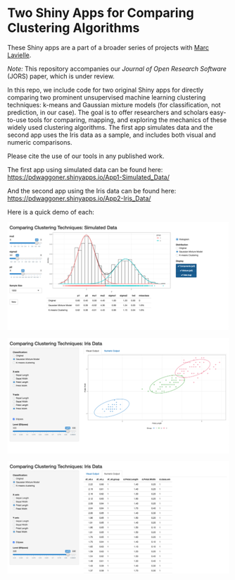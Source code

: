 # Two Shiny Apps for Comparing Clustering Algorithms
These Shiny apps are a part of a broader series of projects with [Marc Lavielle](http://www.cmap.polytechnique.fr/~lavielle/).

_Note:_ This repository accompanies our _Journal of Open Research Software_ (JORS) paper, which is under review.

In this repo, we include code for two original Shiny apps for directly comparing two prominent unsupervised machine learning clustering techniques: k-means and Gaussian mixture models (for classification, not prediction, in our case). The goal is to offer researchers and scholars easy-to-use tools for comparing, mapping, and exploring the mechanics of these widely used clustering algorithms. The first app simulates data and the second app uses the Iris data as a sample, and includes both visual and numeric comparisons. 

Please cite the use of our tools in any published work.

The first app using simulated data can be found here: <https://pdwaggoner.shinyapps.io/App1-Simulated_Data/>

And the second app using the Iris data can be found here: <https://pdwaggoner.shinyapps.io/App2-Iris_Data/>

Here is a quick demo of each:

![App 1: Simulated Data](sim.png)

![App 2: Iris Data (Visual)](iris_viz.png)

![App 2: Iris Data (Numeric)](iris_num.png)
